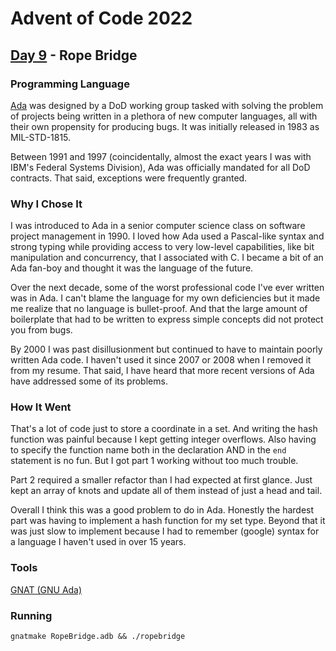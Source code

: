 # Advent of Code 2022
## [Day 9](https://adventofcode.com/2022/day/9) - Rope Bridge

### Programming Language 

[Ada](https://en.wikipedia.org/wiki/Ada_(programming_language)) was designed by a DoD working group tasked with solving the problem of projects being written in a plethora of new computer languages, all with their own propensity for producing bugs.
It was initially released in 1983 as MIL-STD-1815.

Between 1991 and 1997 (coincidentally, almost the exact years I was with IBM's Federal Systems Division), Ada was officially mandated for all DoD contracts.
That said, exceptions were frequently granted.

### Why I Chose It

I was introduced to Ada in a senior computer science class on software project management in 1990.
I loved how Ada used a Pascal-like syntax and strong typing while providing access to very low-level capabilities, like bit manipulation and concurrency, that I associated with C.
I became a bit of an Ada fan-boy and thought it was the language of the future.

Over the next decade, some of the worst professional code I've ever written was in Ada.
I can't blame the language for my own deficiencies but it made me realize that no language is bullet-proof.
And that the large amount of boilerplate that had to be written to express simple concepts did not protect you from bugs.

By 2000 I was past disillusionment but continued to have to maintain poorly written Ada code.
I haven't used it since 2007 or 2008 when I removed it from my resume.
That said, I have heard that more recent versions of Ada have addressed some of its problems.

### How It Went

That's a lot of code just to store a coordinate in a set.
And writing the hash function was painful because I kept getting integer overflows.
Also having to specify the function name both in the declaration AND in the `end` statement is no fun.
But I got part 1 working without too much trouble.

Part 2 required a smaller refactor than I had expected at first glance.
Just kept an array of knots and update all of them instead of just a head and tail.

Overall I think this was a good problem to do in Ada.
Honestly the hardest part was having to implement a hash function for my set type.
Beyond that it was just slow to implement because I had to remember (google) syntax for a language I haven't used in over 15 years.

### Tools

[GNAT (GNU Ada)](https://www.gnu.org/software/gnat/)

### Running

```
gnatmake RopeBridge.adb && ./ropebridge
```
